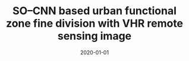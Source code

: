 ---
title: "SO–CNN based urban functional zone fine division with VHR remote sensing image"
authors: "Zhou W, Ming D, Lv X, et al"
date: 2020-01-01
venue: "Remote Sensing of Environment"
volume: "236"
pages: "111458"
doi: "10.1016/j.rse.2020.111458"
impact_factor: "13.5"
journal_type: "ESI high cited paper, Top 1 journal in remote sensing field"
paperurl: "https://www.sciencedirect.com/science/article/abs/pii/S0034425720301458"
citation: "Zhou W, Ming D, Lv X, et al. SO–CNN based urban functional zone fine division with VHR remote sensing image[J]. Remote Sensing of Environment, 2020, 236: 111458."
--- 